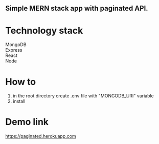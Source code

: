 ## Simple MERN stack app with paginated API.

# Technology stack
MongoDB <br>
Express <br>
React <br>
Node

# How to
1. in the root directory create .env file with "MONGODB_URI" variable
2. install 


# Demo link
https://paginated.herokuapp.com